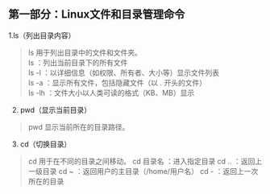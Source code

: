 ## 第一部分：Linux文件和目录管理命令  
1.ls（列出目录内容）
>ls 用于列出目录中的文件和文件夹。  
>ls ：列出当前目录下的所有文件  
>ls -l ：以详细信息（如权限、所有者、大小等）显示文件列表  
>ls -a ：显示所有文件，包括隐藏文件（以 . 开头的文件）  
>ls -lh ：文件大小以人类可读的格式（KB、MB）显示
2. pwd（显示当前目录）
>pwd 显示当前所在的目录路径。  
3. cd（切换目录）
>cd 用于在不同的目录之间移动。
cd 目录名 ：进入指定目录
cd .. ：返回上一级目录
cd ~ ：返回用户的主目录（/home/用户名）
cd - ：返回上一次所在的目录
